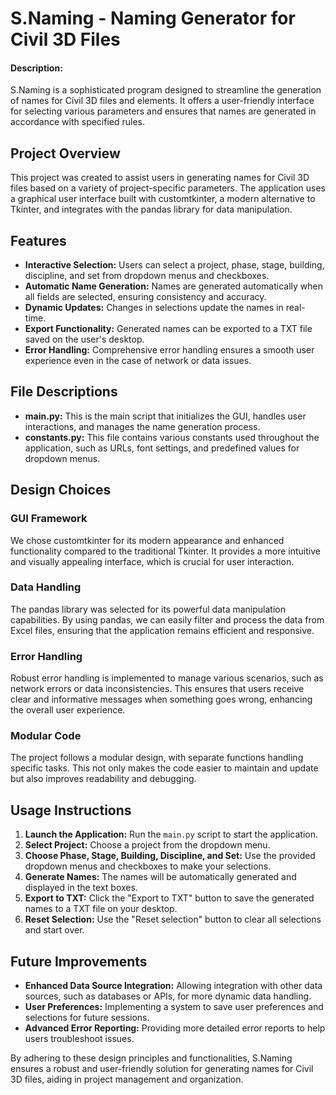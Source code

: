 # S.Naming - Naming Generator for Civil 3D Files

#### Description:

S.Naming is a sophisticated program designed to streamline the generation of names for Civil 3D files and elements. It offers a user-friendly interface for selecting various parameters and ensures that names are generated in accordance with specified rules.

## Project Overview

This project was created to assist users in generating names for Civil 3D files based on a variety of project-specific parameters. The application uses a graphical user interface built with customtkinter, a modern alternative to Tkinter, and integrates with the pandas library for data manipulation.

## Features

- **Interactive Selection:** Users can select a project, phase, stage, building, discipline, and set from dropdown menus and checkboxes.
- **Automatic Name Generation:** Names are generated automatically when all fields are selected, ensuring consistency and accuracy.
- **Dynamic Updates:** Changes in selections update the names in real-time.
- **Export Functionality:** Generated names can be exported to a TXT file saved on the user's desktop.
- **Error Handling:** Comprehensive error handling ensures a smooth user experience even in the case of network or data issues.

## File Descriptions

- **main.py:** This is the main script that initializes the GUI, handles user interactions, and manages the name generation process.
- **constants.py:** This file contains various constants used throughout the application, such as URLs, font settings, and predefined values for dropdown menus.

## Design Choices

### GUI Framework
We chose customtkinter for its modern appearance and enhanced functionality compared to the traditional Tkinter. It provides a more intuitive and visually appealing interface, which is crucial for user interaction.

### Data Handling
The pandas library was selected for its powerful data manipulation capabilities. By using pandas, we can easily filter and process the data from Excel files, ensuring that the application remains efficient and responsive.

### Error Handling
Robust error handling is implemented to manage various scenarios, such as network errors or data inconsistencies. This ensures that users receive clear and informative messages when something goes wrong, enhancing the overall user experience.

### Modular Code
The project follows a modular design, with separate functions handling specific tasks. This not only makes the code easier to maintain and update but also improves readability and debugging.

## Usage Instructions

1. **Launch the Application:** Run the `main.py` script to start the application.
2. **Select Project:** Choose a project from the dropdown menu.
3. **Choose Phase, Stage, Building, Discipline, and Set:** Use the provided dropdown menus and checkboxes to make your selections.
4. **Generate Names:** The names will be automatically generated and displayed in the text boxes.
5. **Export to TXT:** Click the "Export to TXT" button to save the generated names to a TXT file on your desktop.
6. **Reset Selection:** Use the "Reset selection" button to clear all selections and start over.

## Future Improvements

- **Enhanced Data Source Integration:** Allowing integration with other data sources, such as databases or APIs, for more dynamic data handling.
- **User Preferences:** Implementing a system to save user preferences and selections for future sessions.
- **Advanced Error Reporting:** Providing more detailed error reports to help users troubleshoot issues.

By adhering to these design principles and functionalities, S.Naming ensures a robust and user-friendly solution for generating names for Civil 3D files, aiding in project management and organization.
